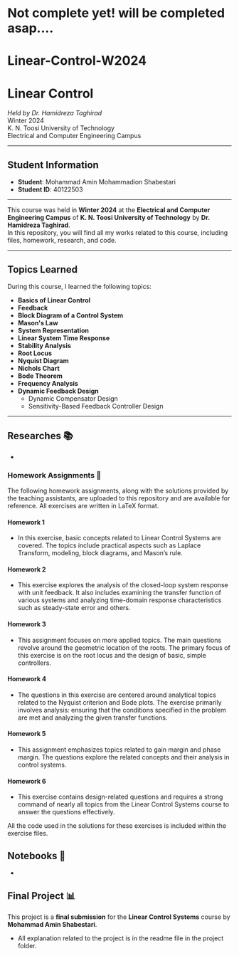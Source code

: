 # Not complete yet! will be completed asap....
# Linear-Control-W2024
 
# Linear Control
*Held by Dr. Hamidreza Taghirad*  
Winter 2024  
K. N. Toosi University of Technology  
Electrical and Computer Engineering Campus

---

## Student Information

- **Student**: Mohammad Amin Mohammadion Shabestari
- **Student ID**: 40122503

---

This course was held in **Winter 2024** at the **Electrical and Computer Engineering Campus** of **K. N. Toosi University of Technology** by **Dr. Hamidreza Taghirad**.  
In this repository, you will find all my works related to this course, including files, homework, research, and code.  

---

## Topics Learned

During this course, I learned the following topics:

- **Basics of Linear Control**
- **Feedback**
- **Block Diagram of a Control System**
- **Mason's Law**
- **System Representation**
- **Linear System Time Response**
- **Stability Analysis**
- **Root Locus**
- **Nyquist Diagram**
- **Nichols Chart**
- **Bode Theorem**
- **Frequency Analysis**
- **Dynamic Feedback Design**
  - Dynamic Compensator Design
  - Sensitivity-Based Feedback Controller Design

---



## Researches 📚

- 

### Homework Assignments 📑

The following homework assignments, along with the solutions provided by the teaching assistants, are uploaded to this repository and are available for reference. All exercises are written in LaTeX format.

#### Homework 1
- In this exercise, basic concepts related to Linear Control Systems are covered. The topics include practical aspects such as Laplace Transform, modeling, block diagrams, and Mason’s rule.

#### Homework 2
- This exercise explores the analysis of the closed-loop system response with unit feedback. It also includes examining the transfer function of various systems and analyzing time-domain response characteristics such as steady-state error and others.

#### Homework 3
- This assignment focuses on more applied topics. The main questions revolve around the geometric location of the roots. The primary focus of this exercise is on the root locus and the design of basic, simple controllers.

#### Homework 4
- The questions in this exercise are centered around analytical topics related to the Nyquist criterion and Bode plots. The exercise primarily involves analysis: ensuring that the conditions specified in the problem are met and analyzing the given transfer functions.

#### Homework 5
- This assignment emphasizes topics related to gain margin and phase margin. The questions explore the related concepts and their analysis in control systems.

#### Homework 6
- This exercise contains design-related questions and requires a strong command of nearly all topics from the Linear Control Systems course to answer the questions effectively.

All the code used in the solutions for these exercises is included within the exercise files.

## Notebooks 📓

- 

## Final Project 📊

This project is a **final submission** for the **Linear Control Systems** course by **Mohammad Amin Shabestari**. 
- All explanation related to the project is in the readme file in the project folder.



